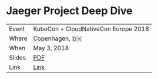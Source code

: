 # Jaeger Project Deep Dive

|           |                                      |
| --------- | -------------------------------------|
| Event     | KubeCon + CloudNativeCon Europe 2018 |
| Where     | Copenhagen, 🇩🇰                       |
| When      | May 3, 2018                          |
| Slides    | [PDF](slides.pdf)                    |
| Link      | [Link](https://sched.co/Drnv)        |

